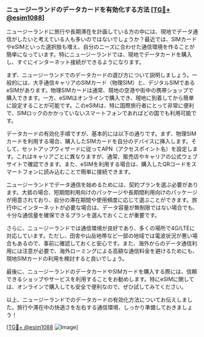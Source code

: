 ### ニュージーランドのデータカードを有効化する方法 [[TG💪+ @esim1088](https://t.me/s/esim1088)]

ニュージーランドに旅行や長期滞在を計画している方の中には、現地でデータ通信がしたいと考えている人も多いのではないでしょうか？最近では、SIMカードやeSIMといった選択肢も増え、自分のニーズに合わせた通信環境を作ることが簡単になっています。特にニュージーランドでは、現地でデータカードを購入し、すぐにインターネット接続ができるようになります。

まず、ニュージーランドでのデータカードの選び方について説明しましょう。一般的には、大手通信キャリアのSIMカード（物理SIM）と、デジタルSIMであるeSIMがあります。物理SIMカードは通常、現地の空港や街中の携帯ショップで購入できます。一方、eSIMはオンラインで購入でき、現地に到着してから簡単に設定することが可能です。このeSIMは、特に国際旅行者にとって非常に便利で、SIMロックのかかっていないスマートフォンであればどの国でも利用可能です。

データカードの有効化手順ですが、基本的には以下の通りです。まず、物理SIMカードを利用する場合、購入したSIMカードを自分のデバイスに挿入します。そして、セットアップウィザードに従ってAPN（アクセスポイント名）を設定します。これはキャリアごとに異なりますが、通常、販売店やキャリアの公式ウェブサイトで確認できます。また、eSIMを利用する場合は、購入したQRコードをスマートフォンに読み込むことで簡単に接続できます。

ニュージーランドでデータ通信を始めるためには、契約プランを選ぶ必要があります。大抵の場合、短期間利用向けのパッケージや長期間利用向けのパッケージが用意されており、自分の滞在期間や使用頻度に応じて選ぶことができます。旅行中にインターネットが必要な場合は、データ容量が無制限ではない場合でも、十分な通信量を確保できるプランを選んでおくことが重要です。

さらに、ニュージーランドでは通信環境が良好であり、多くの場所で4G/LTEに対応しています。ただし、田舎や山岳地帯など一部の地域では電波状況が悪い場合もあるので、事前に確認しておくと安心です。また、海外からのデータ通信利用には注意が必要で、海外ローミングによる高額な通信料金を避けるためにも、現地SIMカードの利用を検討すると良いでしょう。

最後に、ニュージーランドのデータカードやSIMカードを購入する際には、信頼できるショップやサービスを利用することをお勧めします。特にeSIMに関しては、オンラインで購入しても安全で便利なので、ぜひ試してみてください。

以上、ニュージーランドでのデータカードの有効化方法についてお伝えしました。旅行や滞在中の快適さを左右する通信環境、しっかり準備しておきましょう！

[[TG💪+ @esim1088](https://t.me/s/esim1088) ![Image](https://i.postimg.cc/Y0z9fWf4/image.png)]